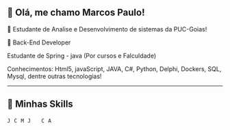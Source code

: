 ## 💜 Olá, me chamo <strong>Marcos Paulo!</strong>


🔭 Estudante de Analise e Desenvolvimento de sistemas da PUC-Goias!

💬 Back-End Developer

Estudante de Spring - java (Por cursos e Falculdade)


Conhecimentos: Html5, javaScript, JAVA, C#, Python, Delphi, Dockers, SQL, Mysql, dentre outras tecnologias!

----

## 🚀 Minhas Skills

<code><img height="12" src="https://img.shields.io/badge/Java-ED8B00?style=flat&logo=java&logoColor=white" alt="Java"/></code>
<code><img height="12" src="https://img.shields.io/badge/C%23-239120?style=flat&logo=c-sharp&logoColor=white"  alt="C#"/></code>
<code><img height="12" src="https://img.shields.io/badge/MySQL-00000F?style=flat&logo=mysql&logoColor=white" alt="MySQL"/></code>
<code><img height="12" src="https://img.shields.io/badge/JavaScript-323330?style=flat&logo=javascript&logoColor=F7DF1E" alt="Javascript"/></code>
<code><img height="12" src="https://img.shields.io/badge/HTML-239120?style=flat&logo=html5&logoColor=white"/></code>
<code><img height="12" src="https://img.shields.io/badge/CSS-239120?&style=flat&logo=css3&logoColor=white" alt="CSS"/></code>
<code><img height="12" src="https://img.shields.io/badge/Angular-DD0031?style=flat&logo=angular&logoColor=white" alt="Angular"/></code>





